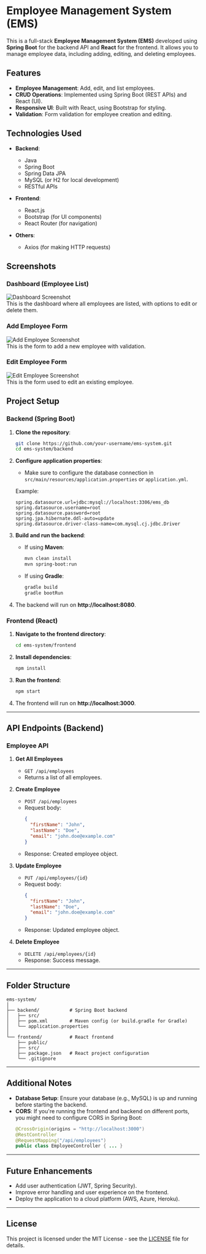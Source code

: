 
# Employee Management System (EMS)

This is a full-stack **Employee Management System (EMS)** developed using **Spring Boot** for the backend API and **React** for the frontend. It allows you to manage employee data, including adding, editing, and deleting employees.

## Features

- **Employee Management**: Add, edit, and list employees.
- **CRUD Operations**: Implemented using Spring Boot (REST APIs) and React (UI).
- **Responsive UI**: Built with React, using Bootstrap for styling.
- **Validation**: Form validation for employee creation and editing.

## Technologies Used

- **Backend**:
  - Java
  - Spring Boot
  - Spring Data JPA
  - MySQL (or H2 for local development)
  - RESTful APIs

- **Frontend**:
  - React.js
  - Bootstrap (for UI components)
  - React Router (for navigation)

- **Others**:
  - Axios (for making HTTP requests)

## Screenshots

### Dashboard (Employee List)

![Dashboard Screenshot](./screenshots/dashboard.png)  
This is the dashboard where all employees are listed, with options to edit or delete them.

### Add Employee Form

![Add Employee Screenshot](./screenshots/add-employee.png)  
This is the form to add a new employee with validation.

### Edit Employee Form

![Edit Employee Screenshot](./screenshots/edit-employee.png)  
This is the form used to edit an existing employee.

## Project Setup

### Backend (Spring Boot)

1. **Clone the repository**:
   ```bash
   git clone https://github.com/your-username/ems-system.git
   cd ems-system/backend
   ```

2. **Configure application properties**:
   - Make sure to configure the database connection in `src/main/resources/application.properties` or `application.yml`.

   Example:
   ```properties
   spring.datasource.url=jdbc:mysql://localhost:3306/ems_db
   spring.datasource.username=root
   spring.datasource.password=root
   spring.jpa.hibernate.ddl-auto=update
   spring.datasource.driver-class-name=com.mysql.cj.jdbc.Driver
   ```

3. **Build and run the backend**:
   - If using **Maven**:
     ```bash
     mvn clean install
     mvn spring-boot:run
     ```
   - If using **Gradle**:
     ```bash
     gradle build
     gradle bootRun
     ```

4. The backend will run on **http://localhost:8080**.

### Frontend (React)

1. **Navigate to the frontend directory**:
   ```bash
   cd ems-system/frontend
   ```

2. **Install dependencies**:
   ```bash
   npm install
   ```

3. **Run the frontend**:
   ```bash
   npm start
   ```

4. The frontend will run on **http://localhost:3000**.

---

## API Endpoints (Backend)

### Employee API

1. **Get All Employees**  
   - `GET /api/employees`
   - Returns a list of all employees.

2. **Create Employee**  
   - `POST /api/employees`
   - Request body:
     ```json
     {
       "firstName": "John",
       "lastName": "Doe",
       "email": "john.doe@example.com"
     }
     ```
   - Response: Created employee object.

3. **Update Employee**  
   - `PUT /api/employees/{id}`
   - Request body:
     ```json
     {
       "firstName": "John",
       "lastName": "Doe",
       "email": "john.doe@example.com"
     }
     ```
   - Response: Updated employee object.

4. **Delete Employee**  
   - `DELETE /api/employees/{id}`
   - Response: Success message.

---

## Folder Structure

```
ems-system/
│
├── backend/           # Spring Boot backend
│   ├── src/
│   ├── pom.xml        # Maven config (or build.gradle for Gradle)
│   └── application.properties
│
└── frontend/          # React frontend
    ├── public/
    ├── src/
    ├── package.json   # React project configuration
    └── .gitignore
```

---

## Additional Notes

- **Database Setup**: Ensure your database (e.g., MySQL) is up and running before starting the backend.
- **CORS**: If you're running the frontend and backend on different ports, you might need to configure CORS in Spring Boot:
  ```java
  @CrossOrigin(origins = "http://localhost:3000")
  @RestController
  @RequestMapping("/api/employees")
  public class EmployeeController { ... }
  ```

---

## Future Enhancements

- Add user authentication (JWT, Spring Security).
- Improve error handling and user experience on the frontend.
- Deploy the application to a cloud platform (AWS, Azure, Heroku).

---

## License

This project is licensed under the MIT License - see the [LICENSE](LICENSE) file for details.
